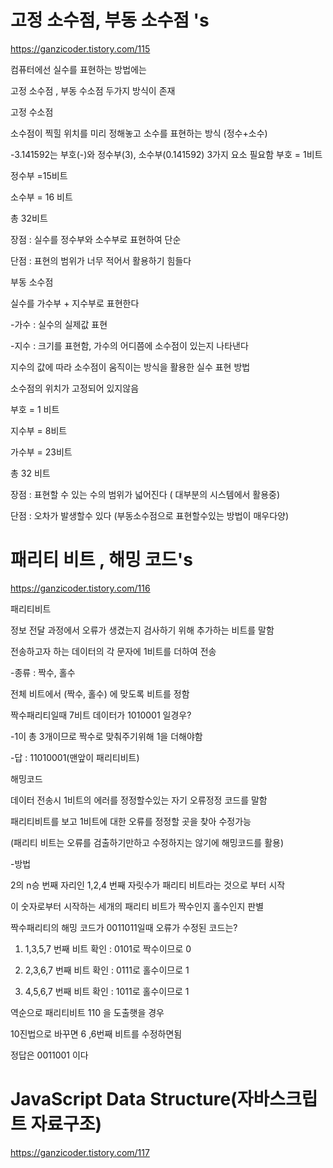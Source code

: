 # 고정 소수점, 부동 소수점 's
https://ganzicoder.tistory.com/115

컴퓨터에선 실수를 표현하는 방법에는

고정 소수점 , 부동 수소점 두가지 방식이 존재

 

고정 수소점 

소수점이 찍힐 위치를 미리 정해놓고 소수를 표현하는 방식 (정수+소수)

-3.141592는 부호(-)와 정수부(3), 소수부(0.141592) 3가지 요소 필요함
부호 = 1비트

정수부 =15비트

소수부 = 16 비트

총 32비트

 

장점 : 실수를 정수부와 소수부로 표현하여 단순

단점 : 표현의 범위가 너무 적어서 활용하기 힘들다 

 

 

부동 소수점

실수를 가수부 + 지수부로 표현한다

-가수 : 실수의 실제값 표현

-지수 : 크기를 표현함, 가수의 어디쯤에 소수점이 있는지 나타낸다

지수의 값에 따라 소수점이 움직이는 방식을 활용한 실수 표현 방법

소수점의 위치가 고정되어 있지않음

 

부호 = 1 비트

지수부 = 8비트

가수부 = 23비트

총 32 비트

 

장점 : 표현할 수 있는 수의 범위가 넓어진다 ( 대부분의 시스템에서 활용중)

단점 : 오차가 발생할수 있다 (부동소수점으로 표현할수있는 방법이 매우다양)


# 패리티 비트 , 해밍 코드's
https://ganzicoder.tistory.com/116

패리티비트

정보 전달 과정에서 오류가 생겼는지 검사하기 위해 추가하는 비트를 말함

전송하고자 하는 데이터의 각 문자에 1비트를 더하여 전송

 

-종류 : 짝수, 홀수

전체 비트에서 (짝수, 홀수) 에 맞도록 비트를 정함

 

짝수패리티일때 7비트 데이터가 1010001 일경우?

-1이 총 3개이므로 짝수로 맞춰주기위해 1을 더해야함

-답 : 11010001(맨앞이 패리티비트)

 

해밍코드

데이터 전송시 1비트의 에러를 정정할수있는 자기 오류정정 코드를 말함

패리티비트를 보고 1비트에 대한 오류를 정정할 곳을 찾아 수정가능

(패리티 비트는 오류를 검출하기만하고 수정하지는 않기에 해밍코드를 활용)

 

-방법

2의 n승 번째 자리인 1,2,4 번째 자릿수가 패리티 비트라는 것으로 부터 시작

이 숫자로부터 시작하는 세개의 패리티 비트가 짝수인지 홀수인지 판별

 

짝수패리티의 해밍 코드가 0011011일때 오류가 수정된 코드는?

1. 1,3,5,7 번째 비트 확인 : 0101로 짝수이므로 0

2. 2,3,6,7 번째 비트 확인 : 0111로 홀수이므로 1

3. 4,5,6,7 번째 비트 확인 : 1011로 홀수이므로 1

 

역순으로 패리티비트 110 을 도출햇을 경우

10진법으로 바꾸면 6 ,6번째 비트를 수정하면됨

정답은 0011001 이다

# JavaScript Data Structure(자바스크립트 자료구조)
https://ganzicoder.tistory.com/117

